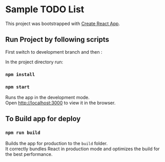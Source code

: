 # Sample TODO List

This project was bootstrapped with [Create React App](https://github.com/facebook/create-react-app).

## Run Project by following scripts

First switch to development branch and then :

In the project directory run:

### `npm install`

### `npm start`

Runs the app in the development mode.\
Open [http://localhost:3000](http://localhost:3000) to view it in the browser.

## To Build app for deploy

### `npm run build`

Builds the app for production to the `build` folder.\
It correctly bundles React in production mode and optimizes the build for the best performance.
